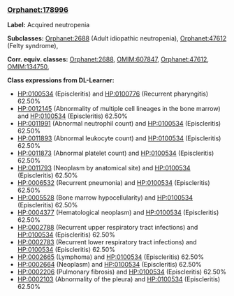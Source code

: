 
### [Orphanet:178996](http://www.orpha.net/ORDO/Orphanet_178996)
**Label:** Acquired neutropenia

**Subclasses:** [Orphanet:2688](http://www.orpha.net/ORDO/Orphanet_2688) (Adult idiopathic neutropenia), [Orphanet:47612](http://www.orpha.net/ORDO/Orphanet_47612) (Felty syndrome), 

**Corr. equiv. classes:** [Orphanet:2688](http://www.orpha.net/ORDO/Orphanet_2688), [OMIM:607847](http://purl.obolibrary.org/obo/OMIM_607847), [Orphanet:47612](http://www.orpha.net/ORDO/Orphanet_47612), [OMIM:134750](http://purl.obolibrary.org/obo/OMIM_134750), 

**Class expressions from DL-Learner:**

- [HP:0100534](http://purl.obolibrary.org/obo/HP_0100534) (Episcleritis) and [HP:0100776](http://purl.obolibrary.org/obo/HP_0100776) (Recurrent pharyngitis) 62.50%
- [HP:0012145](http://purl.obolibrary.org/obo/HP_0012145) (Abnormality of multiple cell lineages in the bone marrow) and [HP:0100534](http://purl.obolibrary.org/obo/HP_0100534) (Episcleritis) 62.50%
- [HP:0011991](http://purl.obolibrary.org/obo/HP_0011991) (Abnormal neutrophil count) and [HP:0100534](http://purl.obolibrary.org/obo/HP_0100534) (Episcleritis) 62.50%
- [HP:0011893](http://purl.obolibrary.org/obo/HP_0011893) (Abnormal leukocyte count) and [HP:0100534](http://purl.obolibrary.org/obo/HP_0100534) (Episcleritis) 62.50%
- [HP:0011873](http://purl.obolibrary.org/obo/HP_0011873) (Abnormal platelet count) and [HP:0100534](http://purl.obolibrary.org/obo/HP_0100534) (Episcleritis) 62.50%
- [HP:0011793](http://purl.obolibrary.org/obo/HP_0011793) (Neoplasm by anatomical site) and [HP:0100534](http://purl.obolibrary.org/obo/HP_0100534) (Episcleritis) 62.50%
- [HP:0006532](http://purl.obolibrary.org/obo/HP_0006532) (Recurrent pneumonia) and [HP:0100534](http://purl.obolibrary.org/obo/HP_0100534) (Episcleritis) 62.50%
- [HP:0005528](http://purl.obolibrary.org/obo/HP_0005528) (Bone marrow hypocellularity) and [HP:0100534](http://purl.obolibrary.org/obo/HP_0100534) (Episcleritis) 62.50%
- [HP:0004377](http://purl.obolibrary.org/obo/HP_0004377) (Hematological neoplasm) and [HP:0100534](http://purl.obolibrary.org/obo/HP_0100534) (Episcleritis) 62.50%
- [HP:0002788](http://purl.obolibrary.org/obo/HP_0002788) (Recurrent upper respiratory tract infections) and [HP:0100534](http://purl.obolibrary.org/obo/HP_0100534) (Episcleritis) 62.50%
- [HP:0002783](http://purl.obolibrary.org/obo/HP_0002783) (Recurrent lower respiratory tract infections) and [HP:0100534](http://purl.obolibrary.org/obo/HP_0100534) (Episcleritis) 62.50%
- [HP:0002665](http://purl.obolibrary.org/obo/HP_0002665) (Lymphoma) and [HP:0100534](http://purl.obolibrary.org/obo/HP_0100534) (Episcleritis) 62.50%
- [HP:0002664](http://purl.obolibrary.org/obo/HP_0002664) (Neoplasm) and [HP:0100534](http://purl.obolibrary.org/obo/HP_0100534) (Episcleritis) 62.50%
- [HP:0002206](http://purl.obolibrary.org/obo/HP_0002206) (Pulmonary fibrosis) and [HP:0100534](http://purl.obolibrary.org/obo/HP_0100534) (Episcleritis) 62.50%
- [HP:0002103](http://purl.obolibrary.org/obo/HP_0002103) (Abnormality of the pleura) and [HP:0100534](http://purl.obolibrary.org/obo/HP_0100534) (Episcleritis) 62.50%


